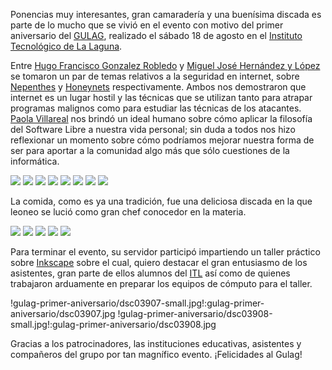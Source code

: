 
Ponencias muy interesantes, gran camaradería y una buenísima discada es parte de lo mucho que se vivió en el evento con motivo del primer aniversario del [GULAG](http://www.gulag.org.mx), realizado el sábado 18 de agosto en el [Instituto Tecnológico de La Laguna](http://www.itlalaguna.edu.mx/).

Entre [Hugo Francisco Gonzalez Robledo](http://www.honeynet.org.mx/web/pages/Miembros) y [Miguel José Hernández y López](http://www.honeynet.org.mx/web/pages/Miembros) se tomaron un par de temas relativos a la seguridad en internet, sobre [Nepenthes](http://es.wikipedia.org/wiki/Nepenthes) y [Honeynets](http://en.wikipedia.org/wiki/Honeynet_project) respectivamente. Ambos nos demostraron que internet es un lugar hostil y las técnicas que se utilizan tanto para atrapar programas malignos como para estudiar las técnicas de los atacantes. [Paola Villareal](http://creativecommons.org.mx) nos brindó un ideal humano sobre cómo aplicar la filosofía del Software Libre a nuestra vida personal; sin duda a todos nos hizo reflexionar un momento sobre cómo podríamos mejorar nuestra forma de ser para aportar a la comunidad algo más que sólo cuestiones de la informática.

<a href="gulag-primer-aniversario/dsc03874.jpg"><img class="img-responsive" src="gulag-primer-aniversario/dsc03874-small.jpg"></a>
<a href="gulag-primer-aniversario/dsc03875.jpg"><img class="img-responsive" src="gulag-primer-aniversario/dsc03875-small.jpg"></a>
<a href="gulag-primer-aniversario/dsc03880.jpg"><img class="img-responsive" src="gulag-primer-aniversario/dsc03880-small.jpg"></a>
<a href="gulag-primer-aniversario/dsc03881.jpg"><img class="img-responsive" src="gulag-primer-aniversario/dsc03881-small.jpg"></a>
<a href="gulag-primer-aniversario/dsc03886.jpg"><img class="img-responsive" src="gulag-primer-aniversario/dsc03886-small.jpg"></a>
<a href="gulag-primer-aniversario/dsc03889.jpg"><img class="img-responsive" src="gulag-primer-aniversario/dsc03889-small.jpg"></a>
<a href="gulag-primer-aniversario/dsc03891.jpg"><img class="img-responsive" src="gulag-primer-aniversario/dsc03891-small.jpg"></a>
<a href="gulag-primer-aniversario/dsc03895.jpg"><img class="img-responsive" src="gulag-primer-aniversario/dsc03895-small.jpg"></a>

La comida, como es ya una tradición, fue una deliciosa discada en la que leoneo se lució como gran chef conocedor en la materia.

<a href="gulag-primer-aniversario/dsc03898.jpg"><img class="img-responsive" src="gulag-primer-aniversario/dsc03898-small.jpg"></a>
<a href="gulag-primer-aniversario/dsc03900.jpg"><img class="img-responsive" src="gulag-primer-aniversario/dsc03900-small.jpg"></a>
<a href="gulag-primer-aniversario/dsc03902.jpg"><img class="img-responsive" src="gulag-primer-aniversario/dsc03902-small.jpg"></a>
<a href="gulag-primer-aniversario/dsc03903.jpg"><img class="img-responsive" src="gulag-primer-aniversario/dsc03903-small.jpg"></a>
<a href="gulag-primer-aniversario/dsc03904.jpg"><img class="img-responsive" src="gulag-primer-aniversario/dsc03904-small.jpg"></a>

Para terminar el evento, su servidor participó impartiendo un taller práctico sobre [Inkscape](http://www.inkscape.org) sobre el cual, quiero destacar el gran entusiasmo de los asistentes, gran parte de ellos alumnos del [ITL](http://www.itlalaguna.edu.mx/) así como de quienes trabajaron arduamente en preparar los equipos de cómputo para el taller.

!gulag-primer-aniversario/dsc03907-small.jpg!:gulag-primer-aniversario/dsc03907.jpg !gulag-primer-aniversario/dsc03908-small.jpg!:gulag-primer-aniversario/dsc03908.jpg

Gracias a los patrocinadores, las instituciones educativas, asistentes y compañeros del grupo por tan magnífico evento. ¡Felicidades al Gulag!
